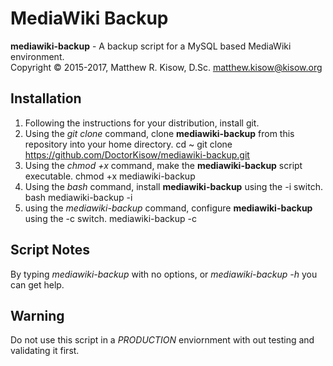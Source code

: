 # MediaWiki Backup

**mediawiki-backup** - A backup script for a MySQL based MediaWiki environment.<br />
Copyright &copy; 2015-2017, Matthew R. Kisow, D.Sc. <matthew.kisow@kisow.org>

## Installation
1. Following the instructions for your distribution, install git.
2. Using the _git clone_ command, clone **mediawiki-backup** from this repository into your home directory.
        cd ~
        git clone https://github.com/DoctorKisow/mediawiki-backup.git
3. Using the _chmod +x_ command, make the **mediawiki-backup** script executable.
        chmod +x mediawiki-backup
4. Using the _bash_ command, install **mediawiki-backup** using the -i switch.
        bash mediawiki-backup -i
5. using the _mediawiki-backup_ command, configure **mediawiki-backup** using the -c switch.
        mediawiki-backup -c

## Script Notes
By typing _mediawiki-backup_ with no options, or _mediawiki-backup -h_ you can get help.

## Warning
Do not use this script in a _PRODUCTION_ enviornment with out testing and validating it first.
